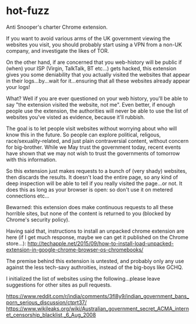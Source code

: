 # hot-fuzz
Anti Snooper's charter Chrome extension.

If you want to avoid various arms of the UK government viewing the websites you visit, you should probably start using a VPN from a non-UK company, and investigate the likes of TOR.

On the other hand, if are concerned that you web-history will be public if (when) your ISP (Virgin, TalkTalk, BT etc...) gets hacked, this extension gives you some deniability that you actually visited the websites that appear in their logs...by...wait for it...ensuring that all these websites already appear your logs!

What? Well if you are ever questioned on your web history, you'll be able to say "the extension visited the website, not me". Even better, if enough people use the extension, the authorities will never be able to use the list of websites you've visted as evidence, because it'll rubbish.

The goal is to let people visit websites without worrying about who will know this in the future. So people can explore political, religous, race/sexuality-related, and just plain contraversial content, without concern for big-brother. While we May trust the government today, recent events have shown that we may not wish to trust the governments of tomorrow with this information.

So this extension just makes requests to a bunch of (very shady) websites, then discards the results. It doesn't load the entire page, so any kind of deep inspection will be able to tell if you really visited the page...or not. It does this as long as your browser is open: so don't use it on metered connections etc...

Bewarned: this extension does make continuous requests to all these horrible sites, but none of the content is returned to you (blocked by Chrome's security policy).

Having said that, instructions to install an unpacked chrome extension are here (if I get much response, maybe we can get it published on the Chrome store...):
http://techapple.net/2015/09/how-to-install-load-unpacked-extension-in-google-chrome-browser-os-chromebooks/

The premise behind this extension is untested, and probably only any use against the less tech-savy authroities, instead of the big-boys like GCHQ.

I initialized the list of websites using the following...please leave suggestions for other sites as pull requests.

https://www.reddit.com/r/india/comments/3fl8y9/indian_government_bans_porn_serious_discussion/ctprt37/
https://www.wikileaks.org/wiki/Australian_government_secret_ACMA_internet_censorship_blacklist,_6_Aug_2008
